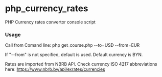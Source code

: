 # php_currency_rates
PHP Currency rates convertor console script  

### Usage
Call from Comand line:
php get_course.php --to=USD --from=EUR

If "--from" is not specified, default is used. Default currency is BYN.

Rates are imported from NBRB API.
Check currency ISO 4217 abbreviations here:
https://www.nbrb.by/api/exrates/currencies
